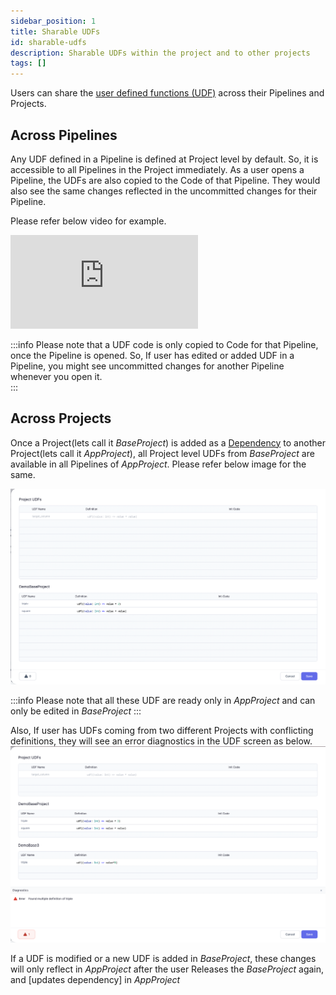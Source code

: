 ```yaml
---
sidebar_position: 1
title: Sharable UDFs
id: sharable-udfs
description: Sharable UDFs within the project and to other projects
tags: []
---
```


Users can share the [user defined functions (UDF)](../extensibility/user-defined-functions.md) across their Pipelines and Projects.

## Across Pipelines

Any UDF defined in a Pipeline is defined at Project level by default. So, it is accessible to all Pipelines in the Project immediately.
As a user opens a Pipeline, the UDFs are also copied to the Code of that Pipeline. They would also see the same changes reflected in the uncommitted changes for their Pipeline.

Please refer below video for example.

<div style={{position: 'relative', 'padding-bottom': '56.25%', height: 0}}>
   <iframe src="https://www.loom.com/embed/94c362dcffe04a66be6d63502f0c0cfb" frameborder="0" webkitallowfullscreen mozallowfullscreen allowfullscreen
      style={{position: 'absolute', top: 0, left: 0, width: '100%', height: '100%'}}></iframe>
</div>

:::info
Please note that a UDF code is only copied to Code for that Pipeline, once the Pipeline is opened.
So, If user has edited or added UDF in a Pipeline, you might see uncommitted changes for another Pipeline whenever you open it.  
:::

## Across Projects

Once a Project(lets call it _BaseProject_) is added as a [Dependency](/low-code-spark/shareability#project-dependency) to another Project(lets call it _AppProject_), all Project level UDFs from _BaseProject_ are available in all Pipelines of _AppProject_.
Please refer below image for the same.

![SharedUDFs](./img/SharedUDFs.png)

:::info
Please note that all these UDF are ready only in _AppProject_ and can only be edited in _BaseProject_
:::

Also, If user has UDFs coming from two different Projects with conflicting definitions, they will see an error diagnostics in the UDF screen as below.
![UDFConflict](./img/UDFConflictError.png)

If a UDF is modified or a new UDF is added in _BaseProject_, these changes will only reflect in _AppProject_ after the user Releases the _BaseProject_ again, and [updates dependency] in _AppProject_
